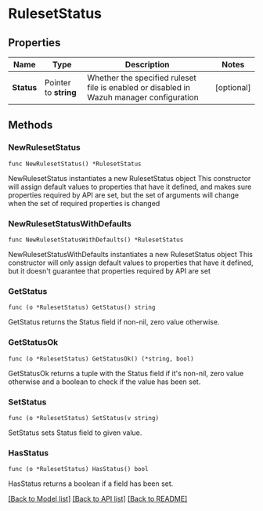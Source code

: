 # RulesetStatus

## Properties

Name | Type | Description | Notes
------------ | ------------- | ------------- | -------------
**Status** | Pointer to **string** | Whether the specified ruleset file is enabled or disabled in Wazuh manager configuration | [optional] 

## Methods

### NewRulesetStatus

`func NewRulesetStatus() *RulesetStatus`

NewRulesetStatus instantiates a new RulesetStatus object
This constructor will assign default values to properties that have it defined,
and makes sure properties required by API are set, but the set of arguments
will change when the set of required properties is changed

### NewRulesetStatusWithDefaults

`func NewRulesetStatusWithDefaults() *RulesetStatus`

NewRulesetStatusWithDefaults instantiates a new RulesetStatus object
This constructor will only assign default values to properties that have it defined,
but it doesn't guarantee that properties required by API are set

### GetStatus

`func (o *RulesetStatus) GetStatus() string`

GetStatus returns the Status field if non-nil, zero value otherwise.

### GetStatusOk

`func (o *RulesetStatus) GetStatusOk() (*string, bool)`

GetStatusOk returns a tuple with the Status field if it's non-nil, zero value otherwise
and a boolean to check if the value has been set.

### SetStatus

`func (o *RulesetStatus) SetStatus(v string)`

SetStatus sets Status field to given value.

### HasStatus

`func (o *RulesetStatus) HasStatus() bool`

HasStatus returns a boolean if a field has been set.


[[Back to Model list]](../README.md#documentation-for-models) [[Back to API list]](../README.md#documentation-for-api-endpoints) [[Back to README]](../README.md)


